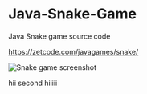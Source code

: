 # Java-Snake-Game
Java Snake game source code

https://zetcode.com/javagames/snake/  

![Snake game screenshot](snake.png)

hii
second hiiiii
